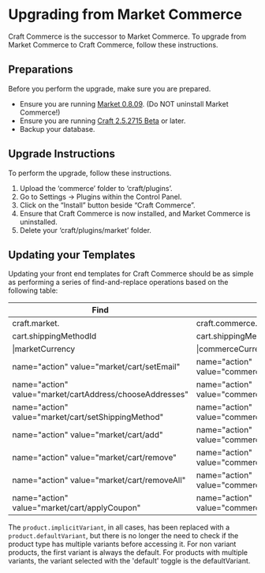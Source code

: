 # Upgrading from Market Commerce

Craft Commerce is the successor to Market Commerce. To upgrade from Market Commerce to Craft Commerce, follow these instructions.

## Preparations

Before you perform the upgrade, make sure you are prepared.

* Ensure you are running [Market 0.8.09](http://buildwithmarket.com/downloads/market-0.8.09.zip). (Do NOT uninstall Market Commerce!)
* Ensure you are running [Craft 2.5.2715 Beta](http://buildwithcraft.com/beta#build2715) or later.
* Backup your database.

## Upgrade Instructions

To perform the upgrade, follow these instructions.

1. Upload the ‘commerce’ folder to ‘craft/plugins’.
2. Go to Settings → Plugins within the Control Panel.
3. Click on the “Install” button beside “Craft Commerce”.
4. Ensure that Craft Commerce is now installed, and Market Commerce is uninstalled.
5. Delete your ‘craft/plugins/market’ folder.

## Updating your Templates

Updating your front end templates for Craft Commerce should be as simple as performing a series of find-and-replace operations based on the following table:

Find | Replace
-----|--------
craft.market. | craft.commerce.
cart.shippingMethodId | cart.shippingMethodHandle
\|marketCurrency | \|commerceCurrency
name="action" value="market/cart/setEmail" | name="action" value="commerce/cart/updateCart"
name="action" value="market/cartAddress/chooseAddresses" | name="action" value="commerce/cart/updateCart"
name="action" value="market/cart/setShippingMethod" | name="action" value="commerce/cart/updateCart"
name="action" value="market/cart/add" | name="action" value="commerce/cart/updateCart"
name="action" value="market/cart/remove" | name="action" value="commerce/cart/removeLineItem"
name="action" value="market/cart/removeAll" | name="action" value="commerce/cart/removeAllLineItems"
name="action" value="market/cart/applyCoupon" | name="action" value="commerce/cart/updateCart"

The `product.implicitVariant`, in all cases, has been replaced with a `product.defaultVariant`, but there is no longer the need to check if the product type has multiple variants before accessing it. For non variant products, the first variant is always the default. For products with multiple variants, the variant selected with the 'default' toggle is the defaultVariant.